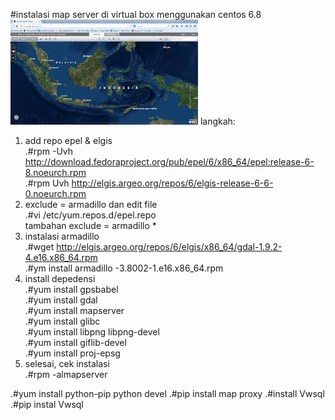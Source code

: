 #instalasi map server di virtual box
menggunakan centos 6.8 <br>
<img src="../../img/map.jpg">
langkah: <br>
1. add repo epel & elgis<br>
.#rpm -Uvh http://download.fedoraproject.org/pub/epel/6/x86_64/epel:release-6-8.noeurch.rpm <br>
.#rpm Uvh http://elgis.argeo.org/repos/6/elgis-release-6-6-0.noeurch.rpm <br>
2. exclude = armadillo dan edit file <br>
.#vi /etc/yum.repos.d/epel.repo <br>
tambahan exclude = armadillo * <br>
3. instalasi armadillo <br>
.#wget http://elgis.argeo.org/repos/6/elgis/x86_64/gdal-1.9.2-4.e16.x86_64.rpm <br>
.#ym install armadillo -3.8002-1.e16.x86_64.rpm <br>
4. install depedensi <br>
.#yum install gpsbabel <br>
.#yum install gdal <br>
.#yum install mapserver <br>
.#yum install glibc <br>
.#yum install libpng libpng-devel <br>
.#yum install giflib-devel <br>
.#yum install proj-epsg <br>
5. selesai, cek instalasi <br>
.#rpm -almapserver <br>

.#yum install python-pip python devel
.#pip install map proxy
.#install Vwsql
.#pip instal Vwsql
